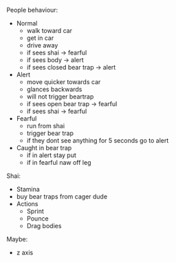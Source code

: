 People behaviour:
- Normal
  - walk toward car
  - get in car
  - drive away
  - if sees shai -> fearful
  - if sees body -> alert
  - if sees closed bear trap -> alert
- Alert
  - move quicker towards car
  - glances backwards
  - will not trigger beartrap
  - if sees open bear trap -> fearful
  - if sees shai -> fearful
- Fearful
  - run from shai
  - trigger bear trap
  - if they dont see anything for 5 seconds go to alert
- Caught in bear trap
  - if in alert stay put
  - if in fearful naw off leg

Shai:
- Stamina
- buy bear traps from cager dude
- Actions
  - Sprint
  - Pounce
  - Drag bodies

Maybe:
- z axis

